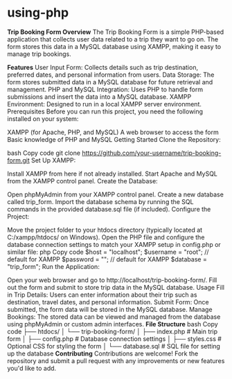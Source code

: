 # using-php
**Trip Booking Form
Overview**
The Trip Booking Form is a simple PHP-based application that collects user data related to a trip they want to go on. The form stores this data in a MySQL database using XAMPP, making it easy to manage trip bookings.

**Features**
User Input Form: Collects details such as trip destination, preferred dates, and personal information from users.
Data Storage: The form stores submitted data in a MySQL database for future retrieval and management.
PHP and MySQL Integration: Uses PHP to handle form submissions and insert the data into a MySQL database.
XAMPP Environment: Designed to run in a local XAMPP server environment.
Prerequisites
Before you can run this project, you need the following installed on your system:

XAMPP (for Apache, PHP, and MySQL)
A web browser to access the form
Basic knowledge of PHP and MySQL
Getting Started
Clone the Repository:

bash
Copy code
git clone https://github.com/your-username/trip-booking-form.git
Set Up XAMPP:

Install XAMPP from here if not already installed.
Start Apache and MySQL from the XAMPP control panel.
Create the Database:

Open phpMyAdmin from your XAMPP control panel.
Create a new database called trip_form.
Import the database schema by running the SQL commands in the provided database.sql file (if included).
Configure the Project:

Move the project folder to your htdocs directory (typically located at C:/xampp/htdocs/ on Windows).
Open the PHP file and configure the database connection settings to match your XAMPP setup in config.php or similar file:
php
Copy code
$host = "localhost";
$username = "root"; // default for XAMPP
$password = ""; // default for XAMPP
$database = "trip_form";
Run the Application:

Open your web browser and go to http://localhost/trip-booking-form/.
Fill out the form and submit to store trip data in the MySQL database.
Usage
Fill in Trip Details: Users can enter information about their trip such as destination, travel dates, and personal information.
Submit Form: Once submitted, the form data will be stored in the MySQL database.
Manage Bookings: The stored data can be viewed and managed from the database using phpMyAdmin or custom admin interfaces.
**File Structure**
bash
Copy code
├── htdocs/
│   └── trip-booking-form/
│       ├── index.php            # Main trip form
│       ├── config.php           # Database connection settings
│       ├── styles.css           # Optional CSS for styling the form
│       └── database.sql         # SQL file for setting up the database
**Contributing**
Contributions are welcome! Fork the repository and submit a pull request with any improvements or new features you'd like to add.
